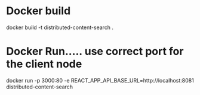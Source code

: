 # Docker build

docker build -t distributed-content-search .

# Docker Run..... use correct port for the client node

docker run -p 3000:80 -e REACT_APP_API_BASE_URL=http://localhost:8081 distributed-content-search
